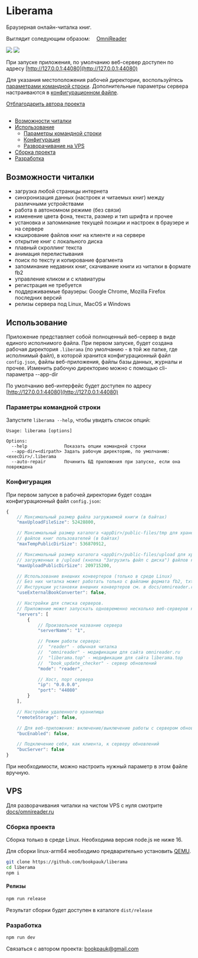 # Liberama

Браузерная онлайн-читалка книг.

Выглядит соледующим образом: <img src="https://omnireader.ru/favicon.ico" width="14px"/>[OmniReader](https://omnireader.ru)

![](docs/assets/face.jpg)
![](docs/assets/reader.jpg)

При запуске приложения, по умолчанию веб-сервер доступен по адресу [http://127.0.0.1:44080](http://127.0.0.1:44080)

Для указания местоположения рабочей директории, воспользуйтесь [параметрами командной строки](#cli).
Дополнительные параметры сервера настраиваются в [конфигурационном файле](#config).

[Отблагодарить автора проекта](https://donatty.com/liberama)

## 
* [Возможности читалки](#capabilities)
* [Использование](#usage)
    * [Параметры командной строки](#cli)
    * [Конфигурация](#config)
    * [Разворачивание на VPS](#vps)
* [Сборка проекта](#build)
* [Разработка](#development)

<a id="capabilities" />

## Возможности читалки
- загрузка любой страницы интернета
- синхронизация данных (настроек и читаемых книг) между различными устройствами
- работа в автономном режиме (без связи)
- изменение цвета фона, текста, размер и тип шрифта и прочее
- установка и запоминание текущей позиции и настроек в браузере и на сервере
- кэширование файлов книг на клиенте и на сервере
- открытие книг с локального диска
- плавный скроллинг текста
- анимация перелистывания
- поиск по тексту и копирование фрагмента
- запоминание недавних книг, скачивание книги из читалки в формате fb2
- управление кликом и с клавиатуры
- регистрация не требуется
- поддерживаемые браузеры: Google Chrome, Mozilla Firefox последних версий
- релизы сервера под Linux, MacOS и Windows

<a id="usage" />

## Использование
Приложение представляет собой полноценный веб-сервер в виде единого исполнимого файла.
При первом запуске, будет создана рабочая директория `.liberama` (по умолчанию - в той же папке, где исполнимый файл),
в которой хранится конфигурационный файл `config.json`, файлы веб-приложения, файлы базы данных, журналы и прочее.
Изменить рабочую директорию можно с помощью cli-параметра --app-dir

По умолчанию веб-интерфейс будет доступен по адресу [http://127.0.0.1:44080](http://127.0.0.1:44080)

<a id="cli" />

### Параметры командной строки
Запустите `liberama --help`, чтобы увидеть список опций:
```console
Usage: liberama [options]

Options:
  --help              Показать опции командной строки
  --app-dir=<dirpath> Задать рабочую директорию, по умолчанию: <execDir>/.liberama
  --auto-repair       Починить БД приложения при запуске, если она повреждена
```

<a id="config" />

### Конфигурация
При первом запуске в рабочей директории будет создан конфигурационный файл `config.json`:
```js
{
    // Максимальный размер файла загружаемой книги (в байтах)
    "maxUploadFileSize": 52428800,

    // Максимальный размер каталога <appDir>/public-files/tmp для хранения конвертированных
    // файлов книг пользователей (в байтах)
    "maxTempPublicDirSize": 536870912,

    // Максимальный размер каталога <appDir>/public-files/upload для хранения
    // загруженных в /upload (кнопка "Загрузить файл с диска") файлов книг пользователей (в байтах)
    "maxUploadPublicDirSize": 209715200,

    // Использование внешних конвертеров (только в среде Linux)
    // Без них читалка может работать только с файлами формата fb2, txt, html, xml
    // Инструкции установки внешних конвертеров см. в docs/omnireader.ru/README.md
    "useExternalBookConverter": false,

    // Настройки для списка серверов.
    // Приложение может запускать одновременно несколько веб-серверов на разных портах
    "servers": [
        {
            // Произвольное название сервера
            "serverName": "1",

            // Режим работы сервера:
            //  "reader" - обычная читалка
            //  "omnireader" - модификации для сайта omnireader.ru
            //  "liberama.top" - модификации для сайта liberama.top
            //  "book_update_checker" - сервер обновлений
            "mode": "reader",

            // Хост, порт сервера
            "ip": "0.0.0.0",
            "port": "44080"
        }
    ],

    // Настройки удаленного хранилища
    "remoteStorage": false,

    // Для веб-приложения: включение/выключение работы с сервером обновлений
    "bucEnabled": false,

    // Подключение себя, как клиента, к серверу обновлений
    "bucServer": false
}
```

При необходимости, можно настроить нужный параметр в этом файле вручную.

<a id="vps" />

## VPS
Для разворачивания читалки на чистом VPS с нуля смотрите [docs/omnireader.ru](docs/omnireader.ru/README.md)

<a id="build" />

### Сборка проекта
Сборка только в среде Linux.
Необходима версия node.js не ниже 16.

Для сборки linux-arm64 необходимо предварительно установить [QEMU](https://wiki.debian.org/QemuUserEmulation).

```sh
git clone https://github.com/bookpauk/liberama
cd liberama
npm i
```

#### Релизы
```sh
npm run release
```

Результат сборки будет доступен в каталоге `dist/release`

<a id="development" />

### Разработка
```sh
npm run dev
```

Связаться с автором проекта: [bookpauk@gmail.com](mailto:bookpauk@gmail.com)

